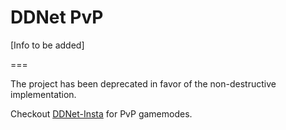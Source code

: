 DDNet PvP
===

[Info to be added]

===

The project has been deprecated in favor of the non-destructive implementation.

Checkout [DDNet-Insta](https://github.com/ddnet-insta/ddnet-insta) for PvP gamemodes.
